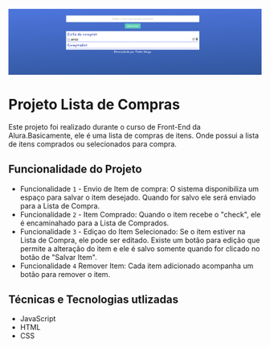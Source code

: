 ![Lista de Compras](img/ListaDeCompras.png)

#   Projeto Lista de Compras

Este projeto foi realizado durante o curso de Front-End da Alura.Basicamente, ele é uma lista de compras de itens. Onde possui a lista de itens comprados ou selecionados para compra.


## Funcionalidade do Projeto

- Funcionalidade `1` - Envio de Item de compra: O sistema disponibiliza um espaço para salvar o item desejado. Quando for salvo ele será enviado para a Lista de Compra.
- Funcionalidade `2` - Item Comprado: Quando o item recebe o "check", ele é encaminahado para a Lista de Comprados.
- Funcionalidade `3` - Ediçao do Item Selecionado: Se o item estiver na Lista de Compra, ele pode ser editado. Existe um botão para edição que permite a alteração do item e ele é salvo somente quando for clicado no botão de "Salvar Item".
- Funcionalidade `4` Remover Item: Cada item adicionado acompanha um botão para remover o item.

##  Técnicas e Tecnologias utlizadas

- JavaScript
- HTML
- CSS








